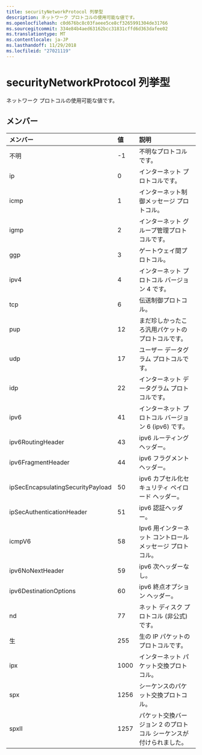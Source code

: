 ```yaml
---
title: securityNetworkProtocol 列挙型
description: ネットワーク プロトコルの使用可能な値です。
ms.openlocfilehash: c0d676bc8c03faeee5ce8cf3265991304de31766
ms.sourcegitcommit: 334e84b4aed63162bcc31831cffd6d363dafee02
ms.translationtype: MT
ms.contentlocale: ja-JP
ms.lasthandoff: 11/29/2018
ms.locfileid: "27021119"
---
```

# <a name="securitynetworkprotocol-enum-type"></a>securityNetworkProtocol 列挙型

ネットワーク プロトコルの使用可能な値です。

## <a name="members"></a>メンバー

|メンバー|値|説明|
|:---|:---|:---|
|不明|-1|不明なプロトコルです。|
|ip|0|インターネット プロトコルです。|
|icmp|1| インターネット制御メッセージ プロトコル。|
|igmp|2| インターネット グループ管理プロトコルです。|
|ggp|3| ゲートウェイ間プロトコル。|
|ipv4|4| インターネット プロトコル バージョン 4 です。|
|tcp|6| 伝送制御プロトコル。|
|pup|12| まだ珍しかったころ汎用パケットのプロトコルです。|
|udp|17| ユーザー データグラム プロトコルです。|
|idp|22| インターネット データグラム プロトコルです。|
|ipv6|41| インターネット プロトコル バージョン 6 (ipv6) です。|
|ipv6RoutingHeader|43| ipv6 ルーティング ヘッダー。|
|ipv6FragmentHeader|44| ipv6 フラグメント ヘッダー。|
|ipSecEncapsulatingSecurityPayload|50| ipv6 カプセル化セキュリティ ペイロード ヘッダー。|
|ipSecAuthenticationHeader|51| ipv6 認証ヘッダー。|
|icmpV6|58| Ipv6 用インターネット コントロール メッセージ プロトコル。|
|ipv6NoNextHeader|59| ipv6 次ヘッダーなし。|
|ipv6DestinationOptions|60| ipv6 終点オプション ヘッダー。|
|nd|77| ネット ディスク プロトコル (非公式) です。|
|生|255| 生の IP パケットのプロトコルです。|
|ipx|1000| インターネット パケット交換プロトコル。|
|spx|1256| シーケンスのパケット交換プロトコル。|
|spxII|1257| パケット交換バージョン 2 のプロトコル シーケンスが付けられました。|